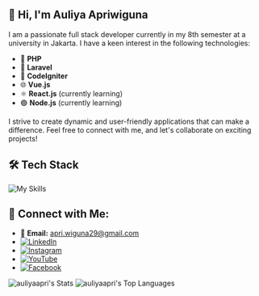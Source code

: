 
## 🚀 Hi, I'm Auliya Apriwiguna

I am a passionate full stack developer currently in my 8th semester at a university in Jakarta. I have a keen interest in the following technologies:

- 🐘 **PHP**
- 🚀 **Laravel**
- 🔧 **CodeIgniter**
- 🌐 **Vue.js**
- ⚛️ **React.js** (currently learning)
- 🟢 **Node.js** (currently learning)

I strive to create dynamic and user-friendly applications that can make a difference. 
Feel free to connect with me, and let's collaborate on exciting projects!

## 🛠 Tech Stack
<!-- [![My Skills](https://skillicons.dev/icons?i=js,html,css,php,laravel,codeigniter,vue,react,nodejs)](https://skillicons.dev)
- [![PHP](https://img.shields.io/badge/-PHP-8993BE?style=flat-square&logo=php&logoColor=white)](https://www.php.net/)
- [![Laravel](https://img.shields.io/badge/-Laravel-EF3B24?style=flat-square&logo=laravel&logoColor=white)](https://laravel.com/)
- [![CodeIgniter](https://img.shields.io/badge/-CodeIgniter-F14F48?style=flat-square&logo=codeigniter&logoColor=white)](https://codeigniter.com/)
- [![Vue.js](https://img.shields.io/badge/-Vue.js-4FC08D?style=flat-square&logo=vue.js&logoColor=white)](https://vuejs.org/)
- [![React.js](https://img.shields.io/badge/-React-61DAFB?style=flat-square&logo=react&logoColor=black)](https://reactjs.org/)
- [![Node.js](https://img.shields.io/badge/-Node.js-8CC84B?style=flat-square&logo=node.js&logoColor=white)](https://nodejs.org/) -->

![My Skills](https://go-skill-icons.vercel.app/api/icons?i=html,css,js,bootstrap,tailwind,vuejs,php,codeigniter,laravel)

## 🤝 Connect with Me:
- 📧 **Email:** [apri.wiguna29@gmail.com](mailto:apri.wiguna29@gmail.com)
- [![LinkedIn](https://img.shields.io/badge/-LinkedIn-0077B5?style=flat-square&logo=linkedin&logoColor=white)](https://www.linkedin.com/in/auliya-apriwiguna-8a79641a3/)
- [![Instagram](https://img.shields.io/badge/-Instagram-E4405F?style=flat-square&logo=instagram&logoColor=white)](https://www.instagram.com/apri.wiguna/)
- [![YouTube](https://img.shields.io/badge/-YouTube-FF0000?style=flat-square&logo=youtube&logoColor=white)](https://www.youtube.com/@auliyaapriwiguna7254)
- [![Facebook](https://img.shields.io/badge/-Facebook-3B5998?style=flat-square&logo=facebook&logoColor=white)](https://web.facebook.com/apriwiguna111/)

![auliyaapri's Stats](https://github-readme-stats.vercel.app/api?username=auliyaapri&theme=vue-dark&show_icons=true&hide_border=true&count_private=true)
![auliyaapri's Top Languages](https://github-readme-stats.vercel.app/api/top-langs/?username=auliyaapri&theme=vue-dark&show_icons=true&hide_border=true&layout=compact)

